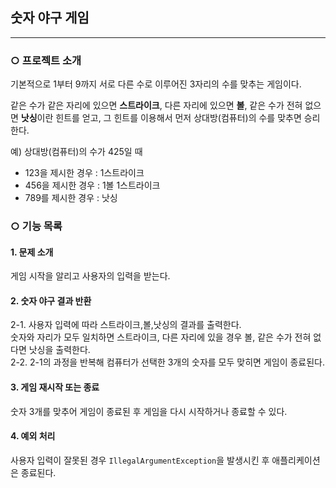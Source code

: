 ## 숫자 야구 게임
___
### ○ 프로젝트 소개
기본적으로 1부터 9까지 서로 다른 수로 이루어진 3자리의 수를 맞추는 게임이다.

같은 수가 같은 자리에 있으면 **스트라이크**, 다른 자리에 있으면 **볼**, 같은 수가 전혀 없으면 **낫싱**이란 힌트를 얻고, 그 힌트를 이용해서 먼저 상대방(컴퓨터)의 수를 맞추면 승리한다.

예) 상대방(컴퓨터)의 수가 425일 때
- 123을 제시한 경우 : 1스트라이크
- 456을 제시한 경우 : 1볼 1스트라이크
- 789를 제시한 경우 : 낫싱

### ○ 기능 목록
#### 1. 문제 소개
게임 시작을 알리고 사용자의 입력을 받는다.
#### 2. 숫자 야구 결과 반환
2-1. 사용자 입력에 따라 스트라이크,볼,낫싱의 결과를 출력한다.<br>
숫자와 자리가 모두 일치하면 스트라이크, 다른 자리에 있을 경우 볼, 같은 수가 전혀 없다면 낫싱을 출력한다.<br>
2-2. 2-1의 과정을 반복해 컴퓨터가 선택한 3개의 숫자를 모두 맞히면 게임이 종료된다.
#### 3. 게임 재시작 또는 종료
숫자 3개를 맞추어 게임이 종료된 후 게임을 다시 시작하거나 종료할 수 있다.
#### 4. 예외 처리
사용자 입력이 잘못된 경우 `IllegalArgumentException`을 발생시킨 후 애플리케이션은 종료된다.
